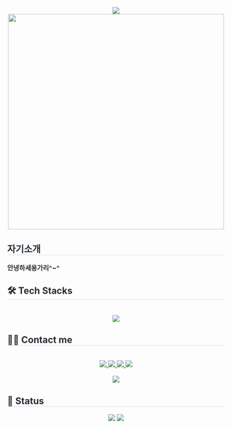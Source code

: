 <div align= "center">
    <img src="https://capsule-render.vercel.app/api?type=transparent&color=0:eedddd,100:fdf7f7&height=120&text=안냐세요&animation=twinkling&fontColor=d3c5c5&fontSize=40" />
    <img style="width:500px;" src="https://github.com/1309042/1309042/assets/117890805/fb8e4f00-2e8f-456e-b30c-6726cf4f8046.jpg" />
    </div>
    <div style="text-align: left;"> 
    <h2 style="border-bottom: 1px solid #d8dee4; color: #282d33;"> 자기소개 </h2>  
    <div style="font-weight: 700; font-size: 15px; text-align: left; color: #282d33;"> 안녕하세용가리^~^ </div> 
    </div>
    <div style="text-align: left;">
    <h2 style="border-bottom: 1px solid #d8dee4; color: #282d33;"> 🛠️ Tech Stacks </h2> <br> 
    <div  align= "center"> 
        <!--
          <img src="https://img.shields.io/badge/Bootstrap-7952B3?style=flat&logo=Bootstrap&logoColor=white">
          <img src="https://img.shields.io/badge/Github-181717?style=flat&logo=Github&logoColor=white">
          <img src="https://img.shields.io/badge/Javascript-F7DF1E?style=flat&logo=Javascript&logoColor=white">
          <img src="https://img.shields.io/badge/HTML5-E34F26?style=flat&logo=HTML5&logoColor=white">
          <img src="https://img.shields.io/badge/Notion-000000?style=flat&logo=Notion&logoColor=white">
          <br/><img src="https://img.shields.io/badge/Jenkins-D24939?style=flat&logo=Jenkins&logoColor=white">
          <img src="https://img.shields.io/badge/MySQL-4479A1?style=flat&logo=MySQL&logoColor=white">
          <img src="https://img.shields.io/badge/MariaDB-003545?style=flat&logo=MariaDB&logoColor=white">
          <img src="https://img.shields.io/badge/Oracle-F80000?style=flat&logo=Oracle&logoColor=white">
          <br/><img src="https://img.shields.io/badge/React-61DAFB?style=flat&logo=React&logoColor=white">
          <img src="https://img.shields.io/badge/Spring-6DB33F?style=flat&logo=Spring&logoColor=white">
          <img src="https://img.shields.io/badge/Spring Boot-6DB33F?style=flat&logo=Spring Boot&logoColor=white">
          <img src="https://img.shields.io/badge/Slack-4A154B?style=flat&logo=Slack&logoColor=white">
          <img src="https://img.shields.io/badge/jQuery-0769AD?style=flat&logo=jQuery&logoColor=white">
          <br/>
        -->
         <img src="https://img.shields.io/badge/Java-007396?style=flat&logo=Java&logoColor=white">
         <br/></div>
    </div>
    <div style="text-align: left;">
    <h2 style="border-bottom: 1px solid #d8dee4; color: #282d33;"> 🧑‍💻 Contact me </h2> <br> 
    <div align= "center"> <a href=/1309042> <img src="https://img.shields.io/badge/Instagram-E4405F?style=flat&logo=Instagram&logoColor=white&link=/1309042"> </a>
         <a href=1309042> <img src="https://img.shields.io/badge/Notion-000000?style=flat&logo=Notion&logoColor=white&link=1309042"> </a>
         <a href=mailto:1309042@gmail.com> <img src="https://img.shields.io/badge/Gmail-EA4335?style=flat&logo=Gmail&logoColor=white&link=mailto:1309042@gmail.com"> </a>
         <a href=> <img src="https://img.shields.io/badge/Velog-20C997?style=flat&logo=Velog&logoColor=white&link="> </a>
          </div>  <br> 
    <div align= "center"> <a href="https://hits.seeyoufarm.com"> <img src="https://hits.seeyoufarm.com/api/count/incr/badge.svg?url=https%3A%2F%2Fgithub.com%2F1309042%2F&count_bg=%23000000&title_bg=%23000000&icon=github.svg&icon_color=%23FFFFFF&title=GitHub&edge_flat=false"/></a>
       </div> 
    </div>
    <div style="text-align: left;"> 
    <h2 style="border-bottom: 1px solid #d8dee4; color: #282d33;"> 🏅 Status </h2> <div align= "center"> <img src="https://github-readme-stats.vercel.app/api?username=1309042&count_private=true&bg_color=180,00000000,&title_color=625555&text_color=625555"
         /> <img src="https://github-readme-stats.vercel.app/api/top-langs/?username=1309042&count_private=true&layout=compact&bg_color=180,00000000,&title_color=625555&text_color=625555" /> </div> 
    </div>
